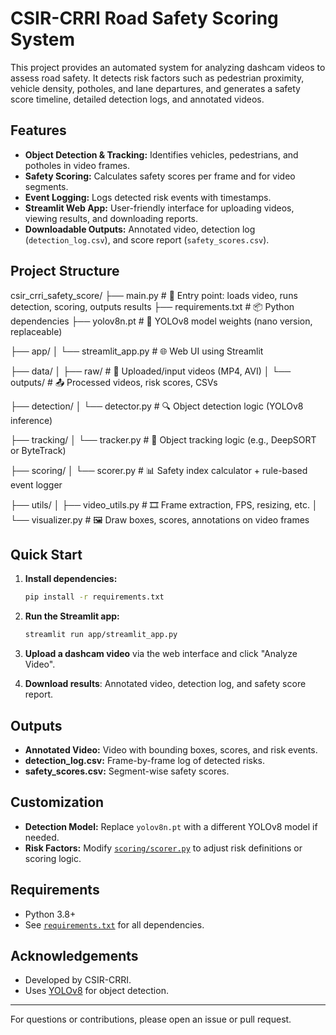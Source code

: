 # CSIR-CRRI Road Safety Scoring System

This project provides an automated system for analyzing dashcam videos to assess road safety. It detects risk factors such as pedestrian proximity, vehicle density, potholes, and lane departures, and generates a safety score timeline, detailed detection logs, and annotated videos.

## Features

- **Object Detection & Tracking:** Identifies vehicles, pedestrians, and potholes in video frames.
- **Safety Scoring:** Calculates safety scores per frame and for video segments.
- **Event Logging:** Logs detected risk events with timestamps.
- **Streamlit Web App:** User-friendly interface for uploading videos, viewing results, and downloading reports.
- **Downloadable Outputs:** Annotated video, detection log (`detection_log.csv`), and score report (`safety_scores.csv`).

## Project Structure

csir_crri_safety_score/
├── main.py                 # 🔁 Entry point: loads video, runs detection, scoring, outputs results
├── requirements.txt        # 📦 Python dependencies
├── yolov8n.pt              # 🧠 YOLOv8 model weights (nano version, replaceable)

├── app/
│   └── streamlit_app.py    # 🌐 Web UI using Streamlit

├── data/
│   ├── raw/                # 🎥 Uploaded/input videos (MP4, AVI)
│   └── outputs/            # 📤 Processed videos, risk scores, CSVs

├── detection/
│   └── detector.py         # 🔍 Object detection logic (YOLOv8 inference)

├── tracking/
│   └── tracker.py          # 🔄 Object tracking logic (e.g., DeepSORT or ByteTrack)

├── scoring/
│   └── scorer.py           # 📊 Safety index calculator + rule-based event logger

├── utils/
│   ├── video_utils.py      # 🎞️ Frame extraction, FPS, resizing, etc.
│   └── visualizer.py       # 🖼️ Draw boxes, scores, annotations on video frames


## Quick Start

1. **Install dependencies:**
    ```sh
    pip install -r requirements.txt
    ```

2. **Run the Streamlit app:**
    ```sh
    streamlit run app/streamlit_app.py
    ```

3. **Upload a dashcam video** via the web interface and click "Analyze Video".

4. **Download results**: Annotated video, detection log, and safety score report.

## Outputs

- **Annotated Video:** Video with bounding boxes, scores, and risk events.
- **detection_log.csv:** Frame-by-frame log of detected risks.
- **safety_scores.csv:** Segment-wise safety scores.

## Customization

- **Detection Model:** Replace `yolov8n.pt` with a different YOLOv8 model if needed.
- **Risk Factors:** Modify [`scoring/scorer.py`](scoring/scorer.py) to adjust risk definitions or scoring logic.

## Requirements

- Python 3.8+
- See [`requirements.txt`](requirements.txt) for all dependencies.

## Acknowledgements

- Developed by CSIR-CRRI.
- Uses [YOLOv8](https://github.com/ultralytics/ultralytics) for object detection.

---
For questions or contributions, please open an issue or pull request.